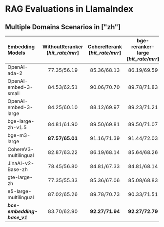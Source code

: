 <!--
 * @Description: 
 * @Author: shenlei
 * @Date: 2024-01-29 16:17:57
 * @LastEditTime: 2024-03-19 01:18:12
 * @LastEditors: shenlei
-->
# RAG Evaluations in LlamaIndex  

## Multiple Domains Scenarios in ["zh"] 
| Embedding Models | WithoutReranker <br> [*hit_rate/mrr*] | CohereRerank <br> [*hit_rate/mrr*] | bge-reranker-large <br> [*hit_rate/mrr*] | bge-reranker-v2-m3 <br> [*hit_rate/mrr*] | ***bce-reranker-base_v1*** <br> [*hit_rate/mrr*] | 
|:-------------------------------|:--------:|:--------:|:--------:|:--------:|:--------:| 
| OpenAI-ada-2 | 77.35/56.19 | 85.36/68.13 | 86.19/69.59 | 86.74/70.94 | **88.67/75.26** |  
| OpenAI-embed-3-small | 84.53/62.51 | 90.06/70.70 | 89.78/71.83 | 91.16/73.72 | **92.54/78.36** |  
| OpenAI-embed-3-large | 84.25/60.10 | 88.12/69.97 | 89.23/71.21 | 91.16/73.26 | **92.27/77.28** |  
| bge-large-zh-v1.5 | 84.81/61.90 | 89.50/69.81 | 89.50/71.07 | 90.61/73.11 | **92.82/77.64** |  
| bge-m3-large | **87.57/65.01** | 91.16/71.39 | 91.44/72.03 | **93.09/74.02** | **94.75/79.46** |  
| CohereV3-multilingual | 82.87/63.22 | 86.19/68.14 | 85.64/68.26 | 86.74/70.25 | **88.40/74.42** |  
| JinaAI-v2-Base-zh | 78.45/56.80 | 84.81/67.33 | 84.81/68.14 | 85.64/69.92 | **88.12/75.09** |  
| gte-large-zh | 77.35/55.33 | 85.36/67.06 | 85.08/68.83 | 85.91/70.08 | **87.85/74.79** |  
| e5-large-multilingual | 87.02/65.26 | 89.78/70.73 | 90.33/71.51 | 90.88/73.74 | **92.82/78.69** |  
| ***bce-embedding-base_v1*** | 83.70/62.90 | **92.27/71.94** | **92.27/72.79** | **92.54/75.11** | ***95.03/79.57*** |  
